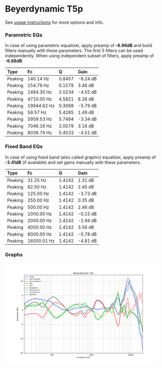 # Beyerdynamic T5p
See [usage instructions](https://github.com/jaakkopasanen/AutoEq#usage) for more options and info.

### Parametric EQs
In case of using parametric equalizer, apply preamp of **-6.96dB** and build filters manually
with these parameters. The first 5 filters can be used independently.
When using independent subset of filters, apply preamp of **-6.68dB**.

| Type    | Fc          |      Q | Gain     |
|:--------|:------------|:-------|:---------|
| Peaking | 140.14 Hz   | 0.8457 | -6.24 dB |
| Peaking | 154.79 Hz   | 0.1578 | 3.46 dB  |
| Peaking | 1484.30 Hz  | 2.0234 | -4.55 dB |
| Peaking | 4710.00 Hz  | 4.5821 | 6.26 dB  |
| Peaking | 19944.62 Hz | 0.3068 | -5.79 dB |
| Peaking | 59.57 Hz    | 5.4265 | 1.49 dB  |
| Peaking | 5959.53 Hz  | 5.7494 | -3.34 dB |
| Peaking | 7046.16 Hz  | 2.0079 | 3.16 dB  |
| Peaking | 8036.79 Hz  | 5.4533 | -4.51 dB |

### Fixed Band EQs
In case of using fixed band (also called graphic) equalizer, apply preamp of **-3.41dB**
(if available) and set gains manually with these parameters.

| Type    | Fc          |      Q | Gain     |
|:--------|:------------|:-------|:---------|
| Peaking | 31.25 Hz    | 1.4142 | 1.31 dB  |
| Peaking | 62.50 Hz    | 1.4142 | 2.45 dB  |
| Peaking | 125.00 Hz   | 1.4142 | -3.73 dB |
| Peaking | 250.00 Hz   | 1.4142 | 0.35 dB  |
| Peaking | 500.00 Hz   | 1.4142 | 2.46 dB  |
| Peaking | 1000.00 Hz  | 1.4142 | -0.15 dB |
| Peaking | 2000.00 Hz  | 1.4142 | -2.94 dB |
| Peaking | 4000.00 Hz  | 1.4142 | 3.56 dB  |
| Peaking | 8000.00 Hz  | 1.4142 | -0.78 dB |
| Peaking | 16000.01 Hz | 1.4142 | -4.81 dB |

### Graphs
![](./Beyerdynamic%20T5p.png)